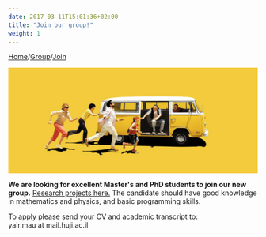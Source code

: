 ```yaml
---
date: 2017-03-11T15:01:36+02:00
title: "Join our group!"
weight: 1
---
```


[Home](/)/[Group](/group/)/[Join](/join/)

<img src="/images/little-miss2.jpg" alt="yair" align="middle"/>

**We are looking for excellent Master's and PhD students to join our new group.**
[Research projects here.](/research#projects)
The candidate should have good knowledge in mathematics and physics, and basic programming skills.

To apply please send your CV and academic transcript to:  
yair.mau at mail.huji.ac.il